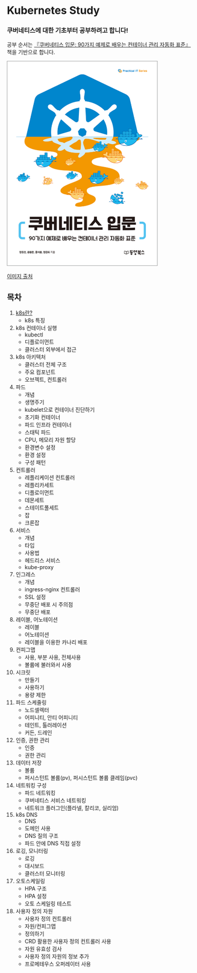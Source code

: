 Kubernetes Study
===

### 쿠버네티스에 대한 기초부터 공부하려고 합니다!

공부 순서는 [『쿠버네티스 입문: 90가지 예제로 배우는 컨테이너 관리 자동화 표준』](https://github.com/dybooksIT/kubernetes-book) 책을 기반으로 합니다.

<img src="image/kubernetes%20cover.jpg" width="400" height="544">

[이미지 출처](https://github.com/dybooksIT/kubernetes-book/blob/master/readme/cover.jpg)

## 목차

1. [k8s란?](https://github.com/dbgusrb12/k8s-study/tree/master/01.kubernetes)
    - k8s 특징
2. k8s 컨테이너 실행
    - kubectl
    - 디플로이먼트
    - 클러스터 외부에서 접근
3. k8s 아키텍처
    - 클러스터 전체 구조
    - 주요 컴포넌트
    - 오브젝트, 컨트롤러
4. 파드
    - 개념
    - 생명주기
    - kubelet으로 컨테이너 진단하기
    - 초기화 컨테이너
    - 파드 인프라 컨테이너
    - 스태틱 파드
    - CPU, 메모리 자원 할당
    - 환경변수 설정
    - 환경 설정
    - 구성 패턴
5. 컨트롤러
    - 레플리케이션 컨트롤러
    - 레플리카세트
    - 디플로이먼트
    - 데몬세트
    - 스테이트풀세트
    - 잡
    - 크론잡
6. 서비스
    - 개념
    - 타입
    - 사용법
    - 헤드리스 서비스
    - kube-proxy
7. 인그레스
    - 개념
    - ingress-nginx 컨트롤러
    - SSL 설정
    - 무중단 배포 시 주의점
    - 무중단 배포
8. 레이블, 어노테이션
    - 레이블
    - 어노테이션
    - 레이블을 이용한 카나리 배포
9. 컨피그맵
    - 사용, 부분 사용, 전체사용
    - 볼륨에 불러와서 사용
10. 시크릿
    - 만들기
    - 사용하기
    - 용량 제한
11. 파드 스케줄링
    - 노드셀렉터
    - 어피니티, 안티 어피니티
    - 테인트, 톨러레이션
    - 커든, 드레인
12. 인증, 권한 관리
    - 인증
    - 권한 관리
13. 데이터 저장
    - 볼륨
    - 퍼시스턴트 볼륨(pv), 퍼시스턴트 볼륨 클레임(pvc)
14. 네트워킹 구성
    - 파드 네트워킹
    - 쿠버네티스 서비스 네트워킹
    - 네트워크 플러그인(플라넬, 칼리코, 실리엄)
15. k8s DNS
    - DNS
    - 도메인 사용
    - DNS 질의 구조
    - 파드 안에 DNS 직접 설정
16. 로깅, 모니터링
    - 로깅
    - 대시보드
    - 클러스터 모니터링
17. 오토스케일링
    - HPA 구조
    - HPA 설정
    - 오토 스케일링 테스트
18. 사용자 정의 자원
    - 사용자 정의 컨트롤러
    - 자원/컨피그맵
    - 정의하기
    - CRD 활용한 사용자 정의 컨트롤러 사용
    - 자원 유효성 검사
    - 사용자 정의 자원의 정보 추가
    - 프로메테우스 오퍼레이터 사용